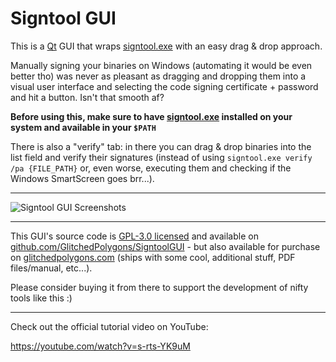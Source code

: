 # Signtool GUI

This is a [Qt](https://www.qt.io) GUI that wraps [signtool.exe](https://docs.microsoft.com/en-us/dotnet/framework/tools/signtool-exe) with an easy drag &amp; drop approach.

Manually signing your binaries on Windows (automating it would be even better tho) was never as pleasant as dragging and dropping them into a visual user interface and selecting the code signing certificate + password and hit a button. Isn't that smooth af?

**Before using this, make sure to have [signtool.exe](https://docs.microsoft.com/en-us/dotnet/framework/tools/signtool-exe) installed on your system and available in your `$PATH`**

There is also a "verify" tab: in there you can drag &amp; drop binaries into the list field and verify their signatures (instead of using `signtool.exe verify /pa {FILE_PATH}` or, even worse, executing them and checking if the Windows SmartScreen goes brr...).

---

![Signtool GUI Screenshots](https://api.files.glitchedpolygons.com/api/v1/files/2porakb5izmfdtx3)

---

This GUI's source code is [GPL-3.0 licensed](https://github.com/GlitchedPolygons/SigntoolGUI/blob/main/LICENSE) and available on [github.com/GlitchedPolygons/SigntoolGUI](https://github.com/GlitchedPolygons/SigntoolGUI) - but also available for purchase on [glitchedpolygons.com](https://glitchedpolygons.com) (ships with some cool, additional stuff, PDF files/manual, etc...). 

Please consider buying it from there to support the development of nifty tools like this :)

---

Check out the official tutorial video on YouTube:

https://youtube.com/watch?v=s-rts-YK9uM
